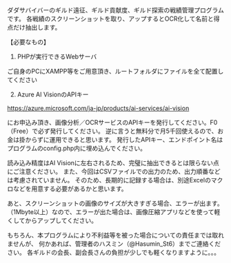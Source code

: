 ダダサバイバーのギルド遠征、ギルド貢献度、ギルド探索の戦績管理プログラムです。
各戦績のスクリーンショットを取り、アップするとOCR化して名前と得点だけ抽出します。

【必要なもの】
1. PHPが実行できるWebサーバ

ご自身のPCにXAMPP等をご用意頂き、ルートフォルダにファイルを全て配置してください

2. Azure AI VisionのAPIキー

https://azure.microsoft.com/ja-jp/products/ai-services/ai-vision

にお申込み頂き、画像分析／OCRサービスのAPIキーを発行してください。F0（Free）で必ず発行してください。
逆に言うと無料分で月5千回使えるので、お金は掛からずに運用できると思います。
発行したAPIキー、エンドポイント名はプログラムのconfig.php内に埋め込んでください。

読み込み精度はAI Visionに左右されるため、完璧に抽出できるとは限らない点にご注意ください。
また、今回はCSVファイルでの出力のため、出力順番などは考慮されていません。
そのため、長期的に記録する場合は、別途Excelのマクロなどを用意する必要があるかと思います。

あと、スクリーンショットの画像のサイズが大きすぎる場合、エラーが出ます。
（1Mbyte以上）なので、エラーが出た場合は、画像圧縮アプリなどを使って軽くしてからアップしてください。

もちろん、本プログラムにより不利益等を被った場合についての責任までは取れませんが、
何かあれば、管理者のハスミン（@Hasumin_St6）までご連絡ください。
各ギルドの会長、副会長さんの負担が少しでも軽くなりますように。。。
